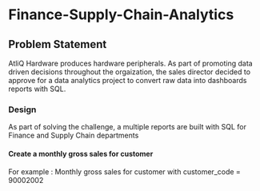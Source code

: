 # Finance-Supply-Chain-Analytics
## Problem Statement
AtliQ Hardware produces hardware peripherals. As part of promoting data driven decisions throughout the orgaization, the sales director decided to approve for a data analytics project to convert raw data into dashboards reports with SQL.

### Design
As part of solving the challenge, a multiple reports are built with SQL for Finance and Supply Chain departments

#### Create a monthly gross sales for customer
For example : Monthly gross sales for customer with customer_code = 90002002

